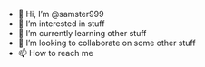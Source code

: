 - 👋 Hi, I’m @samster999
- 👀 I’m interested in stuff
- 🌱 I’m currently learning other stuff
- 💞️ I’m looking to collaborate on some other stuff
- 📫 How to reach me 

<!---
samster999/samster999 is a ✨ special ✨ repository because its `README.md` (this file) appears on your GitHub profile.
You can click the Preview link to take a look at your changes.
--->
